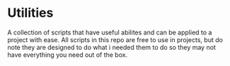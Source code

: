 # Utilities
A collection of scripts that have useful abilites and can be applied to a project with ease.
All scripts in this repo  are free to use in projects, but do note they are designed to do what i needed them to do so they may not have everything you need out of the box.
